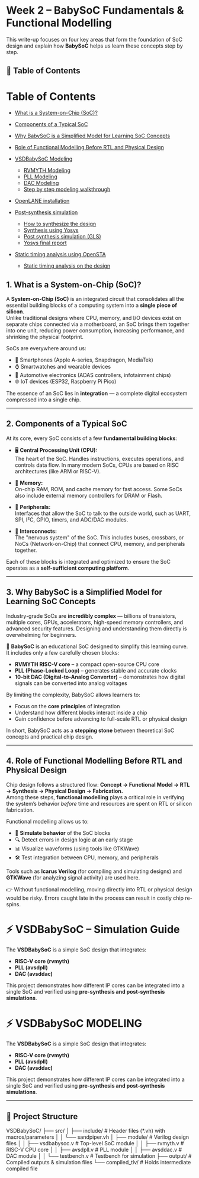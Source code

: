 # Week 2 – BabySoC Fundamentals & Functional Modelling

This write-up focuses on four key areas that form the foundation of SoC design and explain how **BabySoC** helps us learn these concepts step by step.

## 📑 Table of Contents
# Table of Contents

- [What is a System-on-Chip (SoC)?](#1-what-is-a-system-on-chip-soc)
- [Components of a Typical SoC](#2-components-of-a-typical-soc)
- [Why BabySoC is a Simplified Model for Learning SoC Concepts](#3-why-babysoc-is-a-simplified-model-for-learning-soc-concepts)
- [Role of Functional Modelling Before RTL and Physical Design](#4-role-of-functional-modelling-before-rtl-and-physical-design)

- [VSDBabySoC Modeling](#vsdbabysoc-modeling)
  - [RVMYTH Modeling](#rvmyth-modeling)
  - [PLL Modeling](#pll-modeling)
  - [DAC Modeling](#dac-modeling)
  - [Step by step modeling walkthrough](#step-by-step-modeling-walkthrough)
- [OpenLANE installation](#openlane-installation)
- [Post-synthesis simulation](#post-synthesis-simulation)
  - [How to synthesize the design](#how-to-synthesize-the-design)
  - [Synthesis using Yosys](#synthesis-using-yosys)
  - [Post synthesis simulation (GLS)](#post-synthesis-simulation-gls)
  - [Yosys final report](#yosys-final-report)
- [Static timing analysis using OpenSTA](#static-timing-analysis-using-opensta)
  - [Static timing analysis on the design](#static-timing-analysis-on-the-design)

## 1. What is a System-on-Chip (SoC)?  

A **System-on-Chip (SoC)** is an integrated circuit that consolidates all the essential building blocks of a computing system into a **single piece of silicon**.  
Unlike traditional designs where CPU, memory, and I/O devices exist on separate chips connected via a motherboard, an SoC brings them together into one unit, reducing power consumption, increasing performance, and shrinking the physical footprint.  

SoCs are everywhere around us:  
- 📱 Smartphones (Apple A-series, Snapdragon, MediaTek)  
- ⌚ Smartwatches and wearable devices  
- 🚗 Automotive electronics (ADAS controllers, infotainment chips)  
- 🌐 IoT devices (ESP32, Raspberry Pi Pico)  

The essence of an SoC lies in **integration** — a complete digital ecosystem compressed into a single chip.  

---

## 2. Components of a Typical SoC  

At its core, every SoC consists of a few **fundamental building blocks**:  

- 🖥️ **Central Processing Unit (CPU):**  
  The heart of the SoC. Handles instructions, executes operations, and controls data flow. In many modern SoCs, CPUs are based on RISC architectures (like ARM or RISC-V).  

- 💾 **Memory:**  
  On-chip RAM, ROM, and cache memory for fast access. Some SoCs also include external memory controllers for DRAM or Flash.  

- 🔌 **Peripherals:**  
  Interfaces that allow the SoC to talk to the outside world, such as UART, SPI, I²C, GPIO, timers, and ADC/DAC modules.  

- 🔗 **Interconnects:**  
  The "nervous system" of the SoC. This includes buses, crossbars, or NoCs (Network-on-Chip) that connect CPU, memory, and peripherals together.  

Each of these blocks is integrated and optimized to ensure the SoC operates as a **self-sufficient computing platform**.  

---

## 3. Why BabySoC is a Simplified Model for Learning SoC Concepts  

Industry-grade SoCs are **incredibly complex** — billions of transistors, multiple cores, GPUs, accelerators, high-speed memory controllers, and advanced security features. Designing and understanding them directly is overwhelming for beginners.  

🍼 **BabySoC** is an educational SoC designed to simplify this learning curve.  
It includes only a few carefully chosen blocks:  

- **RVMYTH RISC-V core** – a compact open-source CPU core  
- **PLL (Phase-Locked Loop)** – generates stable and accurate clocks  
- **10-bit DAC (Digital-to-Analog Converter)** – demonstrates how digital signals can be converted into analog voltages  

By limiting the complexity, BabySoC allows learners to:  
- Focus on the **core principles** of integration  
- Understand how different blocks interact inside a chip  
- Gain confidence before advancing to full-scale RTL or physical design  

In short, BabySoC acts as a **stepping stone** between theoretical SoC concepts and practical chip design.  

---

## 4. Role of Functional Modelling Before RTL and Physical Design  

Chip design follows a structured flow: **Concept → Functional Model → RTL → Synthesis → Physical Design → Fabrication.**  
Among these steps, **functional modelling** plays a critical role in verifying the system’s behavior *before* time and resources are spent on RTL or silicon fabrication.  

Functional modelling allows us to:  
- 🧪 **Simulate behavior** of the SoC blocks  
- 🔍 Detect errors in design logic at an early stage  
- 📊 Visualize waveforms (using tools like GTKWave)  
- 🛠️ Test integration between CPU, memory, and peripherals  

Tools such as **Icarus Verilog** (for compiling and simulating designs) and **GTKWave** (for analyzing signal activity) are used here.  

👉 Without functional modelling, moving directly into RTL or physical design would be risky. Errors caught late in the process can result in costly chip re-spins.  
# ⚡ VSDBabySoC – Simulation Guide  

The **VSDBabySoC** is a simple SoC design that integrates:  
- **RISC-V core (rvmyth)**  
- **PLL (avsdpll)**  
- **DAC (avsddac)**  

This project demonstrates how different IP cores can be integrated into a single SoC and verified using **pre-synthesis and post-synthesis simulations**.

# ⚡ VSDBabySoC  MODELING 

The **VSDBabySoC** is a simple SoC design that integrates:  
- **RISC-V core (rvmyth)**  
- **PLL (avsdpll)**  
- **DAC (avsddac)**  

This project demonstrates how different IP cores can be integrated into a single SoC and verified using **pre-synthesis and post-synthesis simulations**.

---

## 📂 Project Structure  


VSDBabySoC/
├── src/
│ ├── include/ # Header files (*.vh) with macros/parameters
│ │ └── sandpiper.vh
│ ├── module/ # Verilog design files
│ │ ├── vsdbabysoc.v # Top-level SoC module
│ │ ├── rvmyth.v # RISC-V CPU core
│ │ ├── avsdpll.v # PLL module
│ │ ├── avsddac.v # DAC module
│ │ └── testbench.v # Testbench for simulation
├── output/ # Compiled outputs & simulation files
└── compiled_tlv/ # Holds intermediate compiled file
